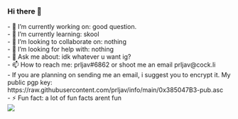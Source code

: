 ### Hi there 👋

<!--
**prljav/prljav** is a ✨ _special_ ✨ repository because its `README.md` (this file) appears on your GitHub profile.

Here are some ideas to get you started:
--!>
- 🔭 I’m currently working on: good question.<br>
- 🌱 I’m currently learning: skool<br>
- 👯 I’m looking to collaborate on: nothing<br>
- 🤔 I’m looking for help with: nothing<br>
- 💬 Ask me about: idk whatever u want ig?<br>
- 📫 How to reach me: prljav#6862 or shoot me an email prljav@cock.li<br>
- If you are planning on sending me an email, i suggest you to encrypt it. My public pgp key: https://raw.githubusercontent.com/prljav/info/main/0x385047B3-pub.asc <br>
- ⚡ Fun fact: a lot of fun facts arent fun<br>
<img src="https://discord.c99.nl/widget/theme-2/603614636843073536.png">
  
 
 
